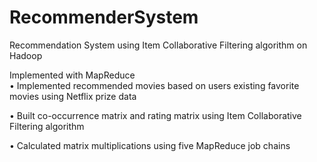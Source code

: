 # RecommenderSystem
Recommendation System using Item Collaborative Filtering algorithm on Hadoop

Implemented with MapReduce                                                           
•	Implemented recommended movies based on users existing favorite movies using Netflix prize data

•	Built co-occurrence matrix and rating matrix using Item Collaborative Filtering algorithm

•	Calculated matrix multiplications using five MapReduce job chains

